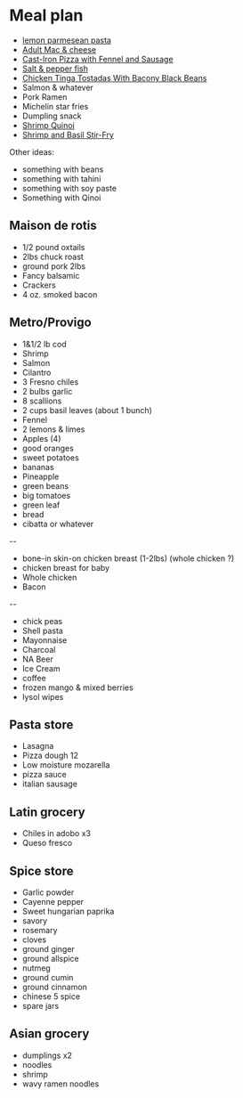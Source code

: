 # Meal plan

- [lemon parmesean pasta](https://www.bonappetit.com/recipe/pasta-with-brown-butter-whole-lemon-and-parmesan)
- [Adult Mac & cheese](https://www.bonappetit.com/recipe/adult-mac-and-cheese)
- [Cast-Iron Pizza with Fennel and Sausage](https://www.bonappetit.com/recipe/cast-iron-pizza-with-fennel-and-sausage)
- [Salt & pepper fish](https://www.bonappetit.com/recipe/salt-and-pepper-fish)
- [Chicken Tinga Tostadas With Bacony Black Beans](https://www.bonappetit.com/recipe/chicken-tinga-tostadas)
- Salmon & whatever
- Pork Ramen
- Michelin star fries
- Dumpling snack
- [Shrimp Quinoi](https://www.bonappetit.com/story/indian-ish-shrimp-quinoa-pulao)
- [Shrimp and Basil Stir-Fry](https://www.bonappetit.com/recipe/shrimp-and-basil-stir-fry)

Other ideas:

- something with beans
- something with tahini
- something with soy paste
- Something with Qinoi

## Maison de rotis

- 1/2 pound oxtails
- 2lbs chuck roast
- ground pork 2lbs
- Fancy balsamic
- Crackers
- 4 oz. smoked bacon

## Metro/Provigo

- 1&1/2 lb cod
- Shrimp
- Salmon
- Cilantro
- 3 Fresno chiles
- 2 bulbs garlic
- 8 scallions
- 2 cups basil leaves (about 1 bunch)
- Fennel
- 2 lemons & limes
- Apples (4)
- good oranges
- sweet potatoes
- bananas
- Pineapple
- green beans
- big tomatoes
- green leaf
- bread
- cibatta or whatever

--

- bone-in skin-on chicken breast (1-2lbs) (whole chicken ?)
- chicken breast for baby
- Whole chicken
- Bacon

--

- chick peas
- Shell pasta
- Mayonnaise
- Charcoal
- NA Beer
- Ice Cream
- coffee
- frozen mango & mixed berries
- lysol wipes

## Pasta store

- Lasagna
- Pizza dough 12
- Low moisture mozarella
- pizza sauce
- italian sausage

## Latin grocery

- Chiles in adobo x3
- Queso fresco

## Spice store

- Garlic powder
- Cayenne pepper
- Sweet hungarian paprika
- savory
- rosemary
- cloves
- ground ginger
- ground allspice
- nutmeg
- ground cumin
- ground cinnamon
- chinese 5 spice
- spare jars

## Asian grocery

- dumplings x2
- noodles
- shrimp
- wavy ramen noodles
